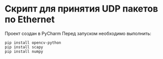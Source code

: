 # Скрипт для принятия UDP пакетов по Ethernet

Проект создан в PyCharm
Перед запуском необходимо выполнить:

```
pip install opencv-python
pip install scapy 
pip install numpy
```